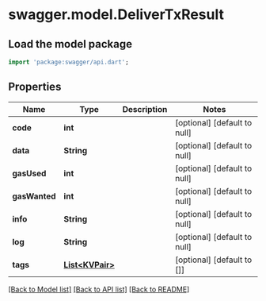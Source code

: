 # swagger.model.DeliverTxResult

## Load the model package
```dart
import 'package:swagger/api.dart';
```

## Properties
Name | Type | Description | Notes
------------ | ------------- | ------------- | -------------
**code** | **int** |  | [optional] [default to null]
**data** | **String** |  | [optional] [default to null]
**gasUsed** | **int** |  | [optional] [default to null]
**gasWanted** | **int** |  | [optional] [default to null]
**info** | **String** |  | [optional] [default to null]
**log** | **String** |  | [optional] [default to null]
**tags** | [**List&lt;KVPair&gt;**](KVPair.md) |  | [optional] [default to []]

[[Back to Model list]](../README.md#documentation-for-models) [[Back to API list]](../README.md#documentation-for-api-endpoints) [[Back to README]](../README.md)


